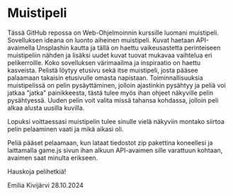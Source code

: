 # Muistipeli

Tässä GitHub repossa on Web-Ohjelmoinnin kurssille luomani muistipeli. 
Sovelluksen ideana on luonto aiheinen muistipeli. Kuvat haetaan API-avaimella Unsplashin kautta ja tällä on haettu vaikeusastetta perinteiseen muistipeliin nähden ja lisäksi uudet kuvat tuovat mukavaa vaihtelua eri pelikerroille.
Koko sovelluksen värimaailma ja inspiraatio on haettu kasveista. Pelistä löytyy etusivu sekä itse muistipeli, josta pääsee palaamaan takaisin etusivulle omasta napistaan. Toiminnallisuuksia muistipelissä on pelin pysäyttäminen, jolloin ajastinkin pysähtyy 
ja peliä voi jatkaa "jatka" painikkeesta, tästä tulee myös ihan ohjeet näkyville pelin pysähtyessä. Uuden pelin voit valita missä tahansa kohdassa, jolloin peli alkaa alusta uusilla kuvilla.

Lopuksi voittaessasi muistipelin tulee sinulle vielä näkyviin montako siirtoa pelin pelaaminen vaati ja mikä aikasi oli.

Peliä pääset pelaamaan, kun lataat tiedostot zip pakettina koneellesi ja laittamalla game.js sivun ihan alkuun API-avaimen sille varattuun kohtaan, avaimen saat minulta erikseen.

Hauskoja pelihetkiä!


Emilia Kivijärvi 28.10.2024

